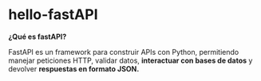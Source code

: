 # hello-fastAPI


**¿Qué es fastAPI?**

FastAPI es un framework para construir APIs con Python, permitiendo manejar peticiones HTTP, validar datos, **interactuar con bases de datos** y devolver **respuestas en formato JSON.**


